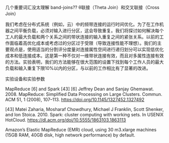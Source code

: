 
几个重要词汇没太理解
band-joins??
θ联接（Theta Join）和交叉联接（Cross Join）


我们考虑在分布式系统（例如，云）中的频带连接的运行时间优化。为了在工作机器之间平衡负载，必须对输入进行分区，这会导致重复。我们将探讨如何解决每个工人的最大负载和两个关系之间的带状连接的输入重复之间的紧张关系。以前的工作面临着高优化成本或考虑过的分区过于受限（导致连接性能不理想）。我们的主要观点是，使用适当的分割评分度量对连接属性空间进行递归划分可以实现低优化成本和低连接成本。这是第一种不仅对一维带状连接有效，而且对多属性连接有效的方法。实验表明，我们的方法能够在很大范围的设置下找到每个工作人员的最大负载和输入重复下限10%以内的分区，与以前的工作相比有了显著的改进。

实验设备和实验参数

MapReduce [6] and Spark [43]
[6] Jeffrey Dean and Sanjay Ghemawat. 2008. MapReduce: Simplified Data Processing on Large Clusters. Commun. ACM 51, 1 (2008), 107–113. https://doi.org/10.1145/1327452.1327492


[43] Matei Zaharia, Mosharaf Chowdhury, Michael J Franklin, Scott Shenker, and Ion Stoica. 2010. Spark: cluster computing with working sets. In USENIX HotCloud. https://dl.acm.org/doi/10.5555/1863103.1863113


Amazon’s Elastic MapReduce (EMR) cloud, using 30 m3.xlarge machines (15GB RAM, 40GB disk, high network performance) by default.

